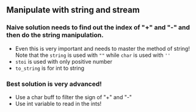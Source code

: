 ## Manipulate with string and stream

### Naive solution needs to find out the index of "+" and "-" and then do the string manipulation.

- Even this is very important and needs to master the method of string!
Note that the ```string``` is used with ```""``` while ```char``` is used with ```''```
- ```stoi``` is used with only positive number
- ```to_string``` is for int to string


### Best solution is very advanced!

- Use a char buff to filter the sign of "+" and "-"
- Use int variable to read in the ints!
